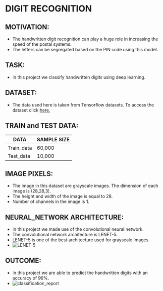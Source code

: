 # DIGIT RECOGNITION

## MOTIVATION:
* The handwritten digit recognition can play a huge role in increasing the speed of the postal systems.
* The letters can be segregated based on the PIN code using this model.

## TASK:
* In this project we classify handwritten digits using deep learning.

## DATASET:
* The data used here is taken from Tensorflow datasets. To access the dataset click [here.](https://www.tensorflow.org/datasets/catalog/mnist)

## TRAIN and TEST DATA:

|DATA               | SAMPLE SIZE  |
|----               | -----        |
|Train_data         | 60,000       |
|Test_data          | 10,000

## IMAGE PIXELS:
* The image in this dataset are grayscale images. The dimension of each image is (28,28,3).
* The height and width of the image is equal to 28.
* Number of channels in the image is 1.

## NEURAL_NETWORK ARCHITECTURE:
* In this project we made use of the convolutional neural network.
* The convolutional network architecture is LENET-5.
* LENET-5 is one of the best architecture used for grayscale images.
* ![LENET-5](https://qjjnh3a9hpo1nukrg1fwoh71-wpengine.netdna-ssl.com/wp-content/uploads/2020/02/LeNet5_800px_web.jpg)

## OUTCOME:
* In this project we are able to predict the handwritten digits with an accuracy of 99%.
* ![classification_report](https://user-images.githubusercontent.com/66214509/126035672-62578b20-2b18-43e6-aa92-d26e095d4261.png)
